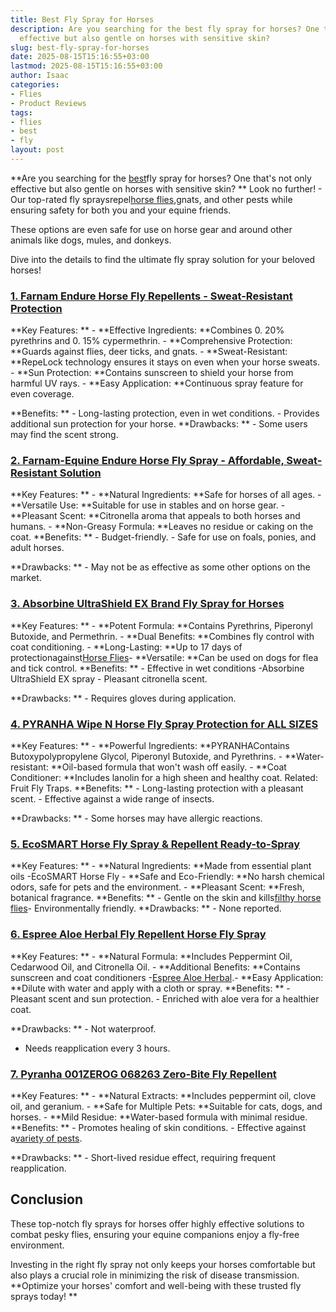 ```yaml
---
title: Best Fly Spray for Horses
description: Are you searching for the best fly spray for horses? One that's not only
  effective but also gentle on horses with sensitive skin?
slug: best-fly-spray-for-horses
date: 2025-08-15T15:16:55+03:00
lastmod: 2025-08-15T15:16:55+03:00
author: Isaac
categories:
- Flies
- Product Reviews
tags:
- flies
- best
- fly
layout: post
---
```

**Are you searching for the [best](https://pestpolicy.com/best-electric-fly-swatter/)fly spray for horses? One that's not only effective but also gentle on horses with sensitive skin? ** Look no further! - Our top-rated fly spraysrepel[horse flies](https://animaldiversity.org/accounts/Tabanus_similis/),gnats, and other pests while ensuring safety for both you and your equine friends.

These options are even safe for use on horse gear and around other animals like dogs, mules, and donkeys.

Dive into the details to find the ultimate fly spray solution for your beloved horses!

###  [1. Farnam Endure Horse Fly Repellents - Sweat-Resistant Protection](https://www.amazon.com/dp/B000H5VVTC/?tag=p-policy-20)

**Key Features: ** - **Effective Ingredients: **Combines 0. 20% pyrethrins and 0. 15% cypermethrin. - **Comprehensive Protection: **Guards against flies, deer ticks, and gnats. - **Sweat-Resistant: **RepeLock technology ensures it stays on even when your horse sweats. - **Sun Protection: **Contains sunscreen to shield your horse from harmful UV rays. - **Easy Application: **Continuous spray feature for even coverage.

**Benefits: ** - Long-lasting protection, even in wet conditions. - Provides additional sun protection for your horse. **Drawbacks: ** - Some users may find the scent strong.

###  [2. Farnam-Equine Endure Horse Fly Spray - Affordable, Sweat-Resistant Solution](https://www.amazon.com/dp/B000HHLPI2/?tag=p-policy-20)

**Key Features: ** - **Natural Ingredients: **Safe for horses of all ages. - **Versatile Use: **Suitable for use in stables and on horse gear. - **Pleasant Scent: **Citronella aroma that appeals to both horses and humans. - **Non-Greasy Formula: **Leaves no residue or caking on the coat. **Benefits: ** - Budget-friendly. - Safe for use on foals, ponies, and adult horses.

**Drawbacks: ** - May not be as effective as some other options on the market.

###  [3. Absorbine UltraShield EX Brand Fly Spray for Horses](https://www.amazon.com/dp/B000MCZVXC/?tag=p-policy-20)

**Key Features: ** - **Potent Formula: **Contains Pyrethrins, Piperonyl Butoxide, and Permethrin. - **Dual Benefits: **Combines fly control with coat conditioning. - **Long-Lasting: **Up to 17 days of protectionagainst[Horse Flies](https://entomology.ca.uky.edu/ef511)- **Versatile: **Can be used on dogs for flea and tick control. **Benefits: ** - Effective in wet conditions -Absorbine UltraShield EX spray - Pleasant citronella scent.

**Drawbacks: ** - Requires gloves during application.

###  [4. PYRANHA Wipe N Horse Fly Spray Protection for ALL SIZES](https://www.amazon.com/dp/B000HHNYQS/?tag=p-policy-20)

**Key Features: ** - **Powerful Ingredients: **PYRANHAContains Butoxypolypropylene Glycol, Piperonyl Butoxide, and Pyrethrins. - **Water-resistant: **Oil-based formula that won't wash off easily. - **Coat Conditioner: **Includes lanolin for a high sheen and healthy coat. Related: Fruit Fly Traps. **Benefits: ** - Long-lasting protection with a pleasant scent. - Effective against a wide range of insects.

**Drawbacks: ** - Some horses may have allergic reactions.

###  [5. EcoSMART Horse Fly Spray & Repellent Ready-to-Spray](https://www.amazon.com/dp/B001CRP9M4/?tag=p-policy-20)

**Key Features: ** - **Natural Ingredients: **Made from essential plant oils -EcoSMART Horse Fly - **Safe and Eco-Friendly: **No harsh chemical odors, safe for pets and the environment. - **Pleasant Scent: **Fresh, botanical fragrance. **Benefits: ** - Gentle on the skin and kills[filthy horse flies](https://extension.psu.edu/filth-fly-control-on-horse-farms)- Environmentally friendly. **Drawbacks: ** - None reported.

###  [6. Espree Aloe Herbal Fly Repellent Horse Fly Spray](https://www.amazon.com/dp/B001C4CKNS/?tag=p-policy-20)

**Key Features: ** - **Natural Formula: **Includes Peppermint Oil, Cedarwood Oil, and Citronella Oil. - **Additional Benefits: **Contains sunscreen and coat conditioners -[Espree Aloe Herbal](https://pestpolicy.com/espree-aloe-herbal-fly-repellent-horse-spray-review/).- **Easy Application: **Dilute with water and apply with a cloth or spray. **Benefits: ** - Pleasant scent and sun protection. - Enriched with aloe vera for a healthier coat.

**Drawbacks: ** - Not waterproof.

- Needs reapplication every 3 hours.

###  [7. Pyranha 001ZEROG 068263 Zero-Bite Fly Repellent](https://www.amazon.com/dp/B01245QYEO/?tag=p-policy-20)

**Key Features: ** - **Natural Extracts: **Includes peppermint oil, clove oil, and geranium. - **Safe for Multiple Pets: **Suitable for cats, dogs, and horses. - **Mild Residue: **Water-based formula with minimal residue. **Benefits: ** - Promotes healing of skin conditions. - Effective against a[variety of pests](https://pestpolicy.com/best-ultrasonic-pest-repellers/).

**Drawbacks: ** - Short-lived residue effect, requiring frequent reapplication.

##  Conclusion

These top-notch fly sprays for horses offer highly effective solutions to combat pesky flies, ensuring your equine companions enjoy a fly-free environment.

Investing in the right fly spray not only keeps your horses comfortable but also plays a crucial role in minimizing the risk of disease transmission. **Optimize your horses' comfort and well-being with these trusted fly sprays today! **
